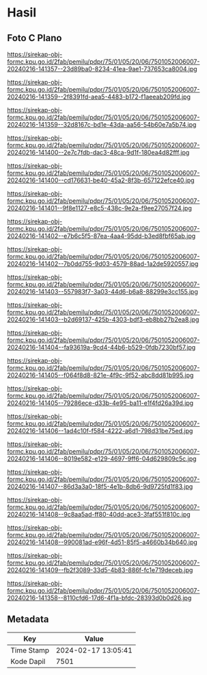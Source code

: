 # Hasil

## Foto C Plano

https://sirekap-obj-formc.kpu.go.id/2fab/pemilu/pdpr/75/01/05/20/06/7501052006007-20240216-141357--23d89ba0-8234-41ea-9ae1-737653ca8004.jpg

https://sirekap-obj-formc.kpu.go.id/2fab/pemilu/pdpr/75/01/05/20/06/7501052006007-20240216-141359--2f8391fd-aea5-4483-b172-f1aeeab209fd.jpg

https://sirekap-obj-formc.kpu.go.id/2fab/pemilu/pdpr/75/01/05/20/06/7501052006007-20240216-141359--32d8167c-bd1e-43da-aa56-54b60e7a5b74.jpg

https://sirekap-obj-formc.kpu.go.id/2fab/pemilu/pdpr/75/01/05/20/06/7501052006007-20240216-141400--2e7c7fdb-dac3-48ca-9d1f-180ea4d82fff.jpg

https://sirekap-obj-formc.kpu.go.id/2fab/pemilu/pdpr/75/01/05/20/06/7501052006007-20240216-141400--cd176631-be40-45a2-8f3b-657122efce40.jpg

https://sirekap-obj-formc.kpu.go.id/2fab/pemilu/pdpr/75/01/05/20/06/7501052006007-20240216-141401--9f8e1127-e8c5-438c-9e2a-f9ee27057f24.jpg

https://sirekap-obj-formc.kpu.go.id/2fab/pemilu/pdpr/75/01/05/20/06/7501052006007-20240216-141402--e7b6c5f5-87ea-4aa4-95dd-b3ed8fbf65ab.jpg

https://sirekap-obj-formc.kpu.go.id/2fab/pemilu/pdpr/75/01/05/20/06/7501052006007-20240216-141402--7b0dd755-9d03-4579-88ad-1a2de5920557.jpg

https://sirekap-obj-formc.kpu.go.id/2fab/pemilu/pdpr/75/01/05/20/06/7501052006007-20240216-141403--557983f7-3a03-44d6-b6a8-88299e3cc155.jpg

https://sirekap-obj-formc.kpu.go.id/2fab/pemilu/pdpr/75/01/05/20/06/7501052006007-20240216-141403--b2d69137-425b-4303-bdf3-eb8bb27b2ea8.jpg

https://sirekap-obj-formc.kpu.go.id/2fab/pemilu/pdpr/75/01/05/20/06/7501052006007-20240216-141404--fa93619a-9cd4-44b6-b529-0fdb7230bf57.jpg

https://sirekap-obj-formc.kpu.go.id/2fab/pemilu/pdpr/75/01/05/20/06/7501052006007-20240216-141405--f064f8d8-821e-4f9c-9f52-abc8dd81b995.jpg

https://sirekap-obj-formc.kpu.go.id/2fab/pemilu/pdpr/75/01/05/20/06/7501052006007-20240216-141405--79286ece-d33b-4e95-ba11-e1f4fd26a39d.jpg

https://sirekap-obj-formc.kpu.go.id/2fab/pemilu/pdpr/75/01/05/20/06/7501052006007-20240216-141406--1ad4c10f-f584-4222-a6d1-798d31be75ed.jpg

https://sirekap-obj-formc.kpu.go.id/2fab/pemilu/pdpr/75/01/05/20/06/7501052006007-20240216-141406--8019e582-e129-4697-9ff6-04d629809c5c.jpg

https://sirekap-obj-formc.kpu.go.id/2fab/pemilu/pdpr/75/01/05/20/06/7501052006007-20240216-141407--86d3a3a0-18f5-4e1b-8db6-9d9725fd1f83.jpg

https://sirekap-obj-formc.kpu.go.id/2fab/pemilu/pdpr/75/01/05/20/06/7501052006007-20240216-141408--9c8aa5ad-ff80-40dd-ace3-3faf551f810c.jpg

https://sirekap-obj-formc.kpu.go.id/2fab/pemilu/pdpr/75/01/05/20/06/7501052006007-20240216-141408--990081ad-e96f-4d51-85f5-a4660b34b640.jpg

https://sirekap-obj-formc.kpu.go.id/2fab/pemilu/pdpr/75/01/05/20/06/7501052006007-20240216-141409--fb2f3089-33d5-4b83-886f-fc1e719deceb.jpg

https://sirekap-obj-formc.kpu.go.id/2fab/pemilu/pdpr/75/01/05/20/06/7501052006007-20240216-141358--8110cfd6-17d6-4f1a-bfdc-28393d0b0d26.jpg


## Metadata

| Key        | Value               |
| ---------- | ------------------- |
| Time Stamp | 2024-02-17 13:05:41 |
| Kode Dapil | 7501                |



